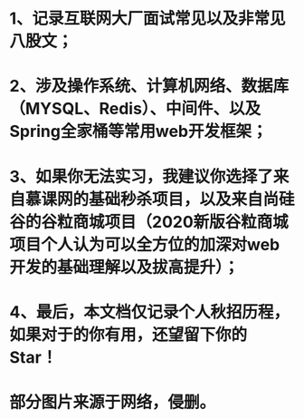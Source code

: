 # 1、记录互联网大厂面试常见以及非常见八股文；
# 2、涉及操作系统、计算机网络、数据库（MYSQL、Redis）、中间件、以及Spring全家桶等常用web开发框架；
# 3、如果你无法实习，我建议你选择了来自慕课网的基础秒杀项目，以及来自尚硅谷的谷粒商城项目（2020新版谷粒商城项目个人认为可以全方位的加深对web开发的基础理解以及拔高提升）；
# 4、最后，本文档仅记录个人秋招历程，如果对于的你有用，还望留下你的Star！
# 部分图片来源于网络，侵删。
